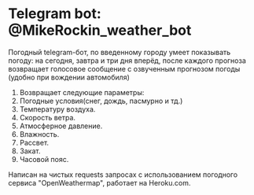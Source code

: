 # Telegram bot: @MikeRockin_weather_bot

Погодный telegram-бот, по введенному городу умеет показывать погоду: на сегодня, завтра и три дня вперёд, 
после каждого прогноза возвращает голосовое сообщение с озвученным прогнозом погоды (удобно при вождении автомобиля)

1. Возвращает следующие параметры: 
2. Погодные условия(снег, дождь, пасмурно и тд.) 
3. Температуру воздуха. 
4. Скорость ветра. 
5. Атмосферное давление. 
6. Влажность. 
7. Рассвет. 
8. Закат. 
9. Часовой пояс. 

Написан на чистых requests запросах с использованием погодного сервиса "OpenWeathermap", работает на Heroku.com.
